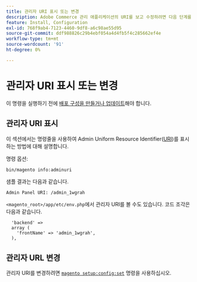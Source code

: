 ```yaml
---
title: 관리자 URI 표시 또는 변경
description: Adobe Commerce 관리 애플리케이션의 URI를 보고 수정하려면 다음 단계를 따르십시오.
feature: Install, Configuration
exl-id: 768f9ab4-7123-4460-9df8-a6c98ae55d95
source-git-commit: ddf988826c29b4ebf054a4d4fb5f4c285662ef4e
workflow-type: tm+mt
source-wordcount: '91'
ht-degree: 0%

---
```


# 관리자 URI 표시 또는 변경

이 명령을 실행하기 전에 [배포 구성을 만들거나 업데이트](deployment.md)해야 합니다.

## 관리자 URI 표시

이 섹션에서는 명령줄을 사용하여 Admin Uniform Resource Identifier([URI](https://www.w3.org/Protocols/rfc2616/rfc2616-sec3.html#sec3.2))를 표시하는 방법에 대해 설명합니다.

명령 옵션:

```bash
bin/magento info:adminuri
```

샘플 결과는 다음과 같습니다.

```terminal
Admin Panel URI: /admin_1wgrah
```

`<magento_root>/app/etc/env.php`에서 관리자 URI를 볼 수도 있습니다. 코드 조각은 다음과 같습니다.

```php?start_inline=1
  'backend' =>
  array (
    'frontName' => 'admin_1wgrah',
  ),
```

## 관리자 URL 변경

관리자 URI를 변경하려면 [`magento setup:config:set`](deployment.md) 명령을 사용하십시오.

